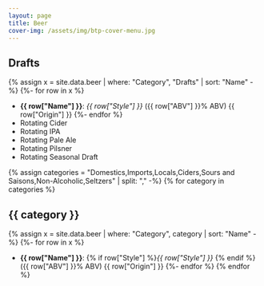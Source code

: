 ```yaml
---
layout: page
title: Beer
cover-img: /assets/img/btp-cover-menu.jpg
---
```


## Drafts

{% assign x = site.data.beer | where: "Category", "Drafts" | sort: "Name" -%}
{%- for row in x %}
* **{{ row["Name"] }}**: *{{ row["Style"] }}* ({{ row["ABV"] }}% ABV) {{ row["Origin"] }}
{%- endfor %}
* Rotating Cider
* Rotating IPA
* Rotating Pale Ale
* Rotating Pilsner
* Rotating Seasonal Draft

{% assign categories = "Domestics,Imports,Locals,Ciders,Sours and Saisons,Non-Alcoholic,Seltzers" | split: "," -%}
{% for category in categories %}
## {{ category }}

{% assign x = site.data.beer | where: "Category", category | sort: "Name" -%}
{%- for row in x %}
* **{{ row["Name"] }}**: {% if row["Style"] %}*{{ row["Style"] }}* {% endif %}({{ row["ABV"] }}% ABV) {{ row["Origin"] }}
{%- endfor %}
{% endfor %}
